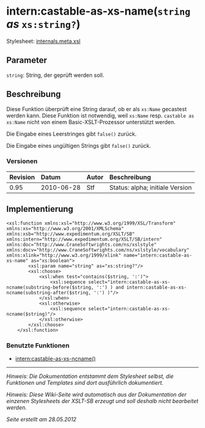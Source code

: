# intern:castable-as-xs-name(`string` _as_ `xs:string?`) #

Stylesheet: [internals.meta.xsl](http://code.google.com/p/xslt-sb/source/browse/trunk/xslt-sb/internals.meta.xsl)

## Parameter ##
`string`: String, der geprüft werden soll.



## Beschreibung ##
Diese Funktion überprüft eine String darauf, ob er als `xs:Name` gecastest werden kann. Diese Funktion ist notwendig, weil `xs:Name` resp. `castable as xs:Name` nicht von einem Basic-XSLT-Prozessor unterstützt werden.

Die Eingabe eines Leerstringes gibt `false()` zurück.

Die Eingabe eines ungültigen Strings gibt `false()` zurück.

### Versionen ###
| Revision | Datum | Autor | Beschreibung |
|:---------|:------|:------|:-------------|
| 0.95 | 2010-06-28 | Stf |   Status: alpha;   initiale Version   |


## Implementierung ##
```
<xsl:function xmlns:xsl="http://www.w3.org/1999/XSL/Transform" xmlns:xs="http://www.w3.org/2001/XMLSchema" xmlns:xsb="http://www.expedimentum.org/XSLT/SB" xmlns:intern="http://www.expedimentum.org/XSLT/SB/intern" xmlns:doc="http://www.CraneSoftwrights.com/ns/xslstyle" xmlns:docv="http://www.CraneSoftwrights.com/ns/xslstyle/vocabulary" xmlns:xlink="http://www.w3.org/1999/xlink" name="intern:castable-as-xs-name" as="xs:boolean">
		<xsl:param name="string" as="xs:string?"/>
		<xsl:choose>
			<xsl:when test="contains($string, ':')">
				<xsl:sequence select="intern:castable-as-xs-ncname(substring-before($string, ':') ) and intern:castable-as-xs-ncname(substring-after($string, ':') )"/>
			</xsl:when>
			<xsl:otherwise>
				<xsl:sequence select="intern:castable-as-xs-ncname($string)"/>
			</xsl:otherwise>
		</xsl:choose>
	</xsl:function>
```

### Benutzte Funktionen ###
  * [intern:castable-as-xs-ncname()](intern_castable_as_xs_ncname.md)


---


_Hinweis: Die Dokumentation entstammt dem Stylesheet selbst, die Funktionen und Templates sind dort ausführlich dokumentiert._

_Hinweis: Diese Wiki-Seite wird automatisch aus der Dokumentation der einzenen Stylesheets der XSLT-SB erzeugt und soll deshalb nicht bearbeitet werden._

_Seite erstellt am 28.05.2012_
